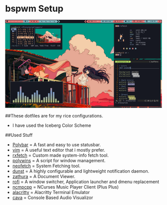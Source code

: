 # bspwm Setup

![bspwm Rice](https://raw.githubusercontent.com/primalkaze/bspwm-dots/main/screenshot.png)

##These dotfiles are for my rice configurations.
- I have used the Iceberg Color Scheme

##Used Stuff
- [Polybar](https://github.com/polybar/polybar) = A fast and easy to use statusbar. 
- [vim](https://www.vim.org/) = A useful text editor that i mostly prefer. 
- [rxfetch](https://github.com/Mangeshrex/rxfetch) = Custom made system-info fetch tool. 
- [polywins](https://github.com/tam-carre/polywins) = A script for window management.
- [neofetch](https://github.com/dylanaraps/neofetch) = System Fetching tool. 
- [dunst](https://github.com/dunst-project/dunst) = A highly configurable and lightweight notification daemon.
- [zathura](https://github.com/pwmt/zathura) = A Document Viewer.
- [rofi](https://github.com/davatorium/rofi) = A window switcher, Application launcher and dmenu replacement
- [ncmpcpp](https://github.com/ncmpcpp/ncmpcpp) = NCurses Music Player Client (Plus Plus)
- [alacritty](https://github.com/alacritty/alacritty) = Alacritty Terminal Emulator 
- [cava](https://github.com/karlstav/cava) = Console Based Audio Visualizor 




